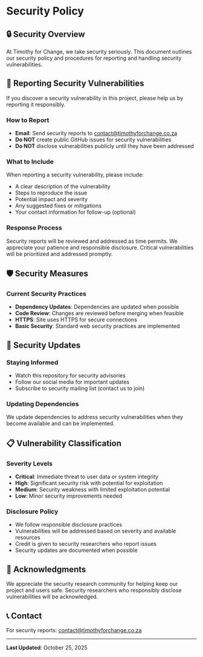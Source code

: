 # Security Policy

## 🔒 Security Overview

At Timothy for Change, we take security seriously. This document outlines our security policy and procedures for reporting and handling security vulnerabilities.

## 🚨 Reporting Security Vulnerabilities

If you discover a security vulnerability in this project, please help us by reporting it responsibly.

### How to Report

- **Email**: Send security reports to contact@timothyforchange.co.za
- **Do NOT** create public GitHub issues for security vulnerabilities
- **Do NOT** disclose vulnerabilities publicly until they have been addressed

### What to Include

When reporting a security vulnerability, please include:

- A clear description of the vulnerability
- Steps to reproduce the issue
- Potential impact and severity
- Any suggested fixes or mitigations
- Your contact information for follow-up (optional)

### Response Process

Security reports will be reviewed and addressed as time permits. We appreciate your patience and responsible disclosure. Critical vulnerabilities will be prioritized and addressed promptly.

## 🛡️ Security Measures

### Current Security Practices

- **Dependency Updates**: Dependencies are updated when possible
- **Code Review**: Changes are reviewed before merging when feasible
- **HTTPS**: Site uses HTTPS for secure connections
- **Basic Security**: Standard web security practices are implemented

## 🔧 Security Updates

### Staying Informed

- Watch this repository for security advisories
- Follow our social media for important updates
- Subscribe to security mailing list (contact us to join)

### Updating Dependencies

We update dependencies to address security vulnerabilities when they become available and can be implemented.

## 📋 Vulnerability Classification

### Severity Levels

- **Critical**: Immediate threat to user data or system integrity
- **High**: Significant security risk with potential for exploitation
- **Medium**: Security weakness with limited exploitation potential
- **Low**: Minor security improvements needed

### Disclosure Policy

- We follow responsible disclosure practices
- Vulnerabilities will be addressed based on severity and available resources
- Credit is given to security researchers who report issues
- Security updates are documented when possible

## 🙏 Acknowledgments

We appreciate the security research community for helping keep our project and users safe. Security researchers who responsibly disclose vulnerabilities will be acknowledged.

## 📞 Contact

For security reports: contact@timothyforchange.co.za

---

**Last Updated**: October 25, 2025
